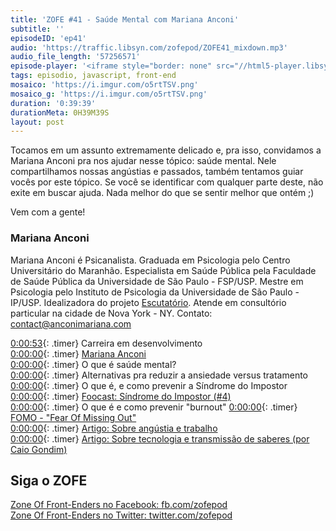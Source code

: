 ```yaml
---
title: 'ZOFE #41 - Saúde Mental com Mariana Anconi'
subtitle: ''
episodeID: 'ep41'
audio: 'https://traffic.libsyn.com/zofepod/ZOFE41_mixdown.mp3'
audio_file_length: '57256571'
episode-player: '<iframe style="border: none" src="//html5-player.libsyn.com/embed/episode/id/7602773/height/90/theme/custom/autoplay/no/autonext/no/thumbnail/yes/preload/no/no_addthis/no/direction/backward/render-playlist/no/custom-color/87A93A/" height="90" width="100%" scrolling="no"  allowfullscreen webkitallowfullscreen mozallowfullscreen oallowfullscreen msallowfullscreen></iframe>'
tags: episodio, javascript, front-end
mosaico: 'https://i.imgur.com/o5rtTSV.png'
mosaico_g: 'https://i.imgur.com/o5rtTSV.png'
duration: '0:39:39'
durationMeta: 0H39M39S
layout: post
---
```


Tocamos em um assunto extremamente delicado e, pra isso, convidamos a Mariana Anconi pra nos ajudar nesse tópico: saúde mental. Nele compartilhamos nossas angústias e passados, também tentamos guiar vocês por este tópico. Se você se identificar com qualquer parte deste, não exite em buscar ajuda. Nada melhor do que se sentir melhor que ontém ;)

Vem com a gente!

### Mariana Anconi

Mariana Anconi é Psicanalista.
Graduada em Psicologia pelo Centro Universitário do Maranhão.
Especialista em Saúde Pública pela Faculdade de Saúde Pública da Universidade de São Paulo - FSP/USP.
Mestre em Psicologia pelo Instituto de Psicologia da Universidade de São Paulo - IP/USP.
Idealizadora do projeto [Escutatório](https://www.escutatorio.com "website Escutatório").
Atende em consultório particular na cidade de Nova York - NY.
Contato: contact@anconimariana.com

<!-- excerpt -->

[0:00:53](#t=0:00:53){: .timer} Carreira em desenvolvimento<br />
[0:00:00](#t=0:00:00){: .timer} [Mariana Anconi](https://www.escutatorio.com/)<br />
[0:00:00](#t=0:00:00){: .timer} O que é saúde mental?<br />
[0:00:00](#t=0:00:00){: .timer} Alternativas pra reduzir a ansiedade versus tratamento
[0:00:00](#t=0:00:00){: .timer} O que é, e como prevenir a Síndrome do Impostor
[0:00:00](#t=0:00:00){: .timer} [Foocast: Síndrome do Impostor (#4)](https://foocast.io/)<br />
[0:00:00](#t=0:00:00){: .timer} O que é e como prevenir "burnout"
[0:00:00](#t=0:00:00){: .timer} [FOMO - "Fear Of Missing Out"](https://en.wikipedia.org/wiki/Fear_of_missing_out)<br />
[0:00:00](#t=0:00:00){: .timer} [Artigo: Sobre angústia e trabalho](http://www.escutatorio.com/blog/2017/4/20/a-angstia-e-o-vazio-de-sentido-no-trabalho-qual-a-lgica-por-trs-disso)<br />
[0:00:00](#t=0:00:00){: .timer} [Artigo: Sobre tecnologia e transmissão de saberes (por Caio Gondim)](http://www.escutatorio.com/blog/2017/6/26/o-que-voc-pensa-sobre-o-uso-da-tecnologia-na-transmisso-de-um-saber-por-caio-gondim)<br />

## Siga o ZOFE

[Zone Of Front-Enders no Facebook: fb.com/zofepod](http://fb.com/zofepod/ 'ZOFE no Facebook: fb.com/zofepod')<br>
[Zone Of Front-Enders no Twitter: twitter.com/zofepod](http://twitter.com/zofepod/ 'ZOFE no Twitter')<br>
